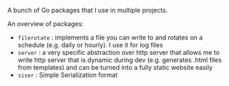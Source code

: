 A bunch of Go packages that I use in multiple projects.

An overview of packages:
* `filerotate` : implements a file you can write to and rotates on a schedule
(e.g. daily or hourly). I use it for log files
* `server` : a very specific abstraction over http server that allows
me to write http server that is dynamic during dev (e.g. generates .html
files from templates) and can be turned into a fully static website easily
* `siser` : Simple Serialization format
